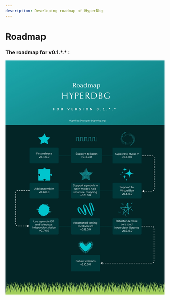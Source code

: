 ```yaml
---
description: Developing roadmap of HyperDbg
---
```


# Roadmap

### The roadmap for v0.1.\*.\* :

![First version's roadmap](../../.gitbook/assets/Roadmap-v0.1.jpg)
